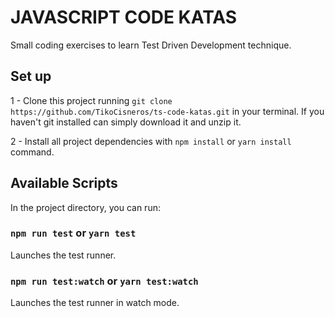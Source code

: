 # JAVASCRIPT CODE KATAS

Small coding exercises to learn Test Driven Development technique.

## Set up

1 - Clone this project running `git clone https://github.com/TikoCisneros/ts-code-katas.git` in your terminal. If you haven't git installed can simply download it and unzip it.

2 - Install all project dependencies with `npm install` or `yarn install` command.

## Available Scripts

In the project directory, you can run:

### `npm run test` or  `yarn test`

Launches the test runner.

### `npm run test:watch` or  `yarn test:watch`

Launches the test runner in watch mode.